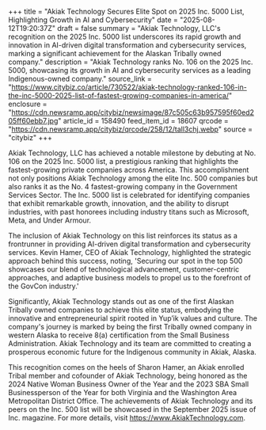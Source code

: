 +++
title = "Akiak Technology Secures Elite Spot on 2025 Inc. 5000 List, Highlighting Growth in AI and Cybersecurity"
date = "2025-08-12T19:20:37Z"
draft = false
summary = "Akiak Technology, LLC's recognition on the 2025 Inc. 5000 list underscores its rapid growth and innovation in AI-driven digital transformation and cybersecurity services, marking a significant achievement for the Alaskan Tribally owned company."
description = "Akiak Technology ranks No. 106 on the 2025 Inc. 5000, showcasing its growth in AI and cybersecurity services as a leading Indigenous-owned company."
source_link = "https://www.citybiz.co/article/730522/akiak-technology-ranked-106-in-the-inc-5000-2025-list-of-fastest-growing-companies-in-america/"
enclosure = "https://cdn.newsramp.app/citybiz/newsimage/87c505c63b957595f60ed205ff60ebb7.jpg"
article_id = 158490
feed_item_id = 18607
qrcode = "https://cdn.newsramp.app/citybiz/qrcode/258/12/tall3chj.webp"
source = "citybiz"
+++

<p>Akiak Technology, LLC has achieved a notable milestone by debuting at No. 106 on the 2025 Inc. 5000 list, a prestigious ranking that highlights the fastest-growing private companies across America. This accomplishment not only positions Akiak Technology among the elite Inc. 500 companies but also ranks it as the No. 4 fastest-growing company in the Government Services Sector. The Inc. 5000 list is celebrated for identifying companies that exhibit remarkable growth, innovation, and the ability to disrupt industries, with past honorees including industry titans such as Microsoft, Meta, and Under Armour.</p><p>The inclusion of Akiak Technology on this list reinforces its status as a frontrunner in providing AI-driven digital transformation and cybersecurity services. Kevin Hamer, CEO of Akiak Technology, highlighted the strategic approach behind this success, noting, 'Securing our spot in the top 500 showcases our blend of technological advancement, customer-centric approaches, and adaptive business models to propel us to the forefront of the GovCon industry.'</p><p>Significantly, Akiak Technology stands out as one of the first Alaskan Tribally owned companies to achieve this elite status, embodying the innovative and entrepreneurial spirit rooted in Yup’ik values and culture. The company's journey is marked by being the first Tribally owned company in western Alaska to receive 8(a) certification from the Small Business Administration. Akiak Technology and its team are committed to creating a prosperous economic future for the Indigenous community in Akiak, Alaska.</p><p>This recognition comes on the heels of Sharon Hamer, an Akiak enrolled Tribal member and cofounder of Akiak Technology, being honored as the 2024 Native Woman Business Owner of the Year and the 2023 SBA Small Businessperson of the Year for both Virginia and the Washington Area Metropolitan District Office. The achievements of Akiak Technology and its peers on the Inc. 500 list will be showcased in the September 2025 issue of Inc. magazine. For more details, visit <a href='https://www.AkiakTechnology.com' rel='nofollow' target='_blank'>https://www.AkiakTechnology.com</a>.</p>